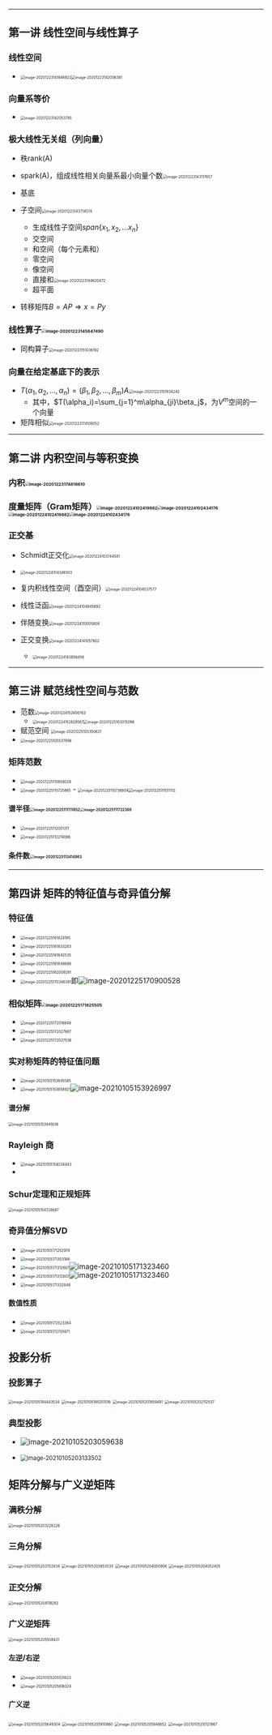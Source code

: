 

---

## 第一讲 线性空间与线性算子

### 线性空间

- <img src="https://raw.githubusercontent.com/lengjiayi/Lecture-Notes/main/assets/image-20201223141946922.png" alt="image-20201223141946922" style="zoom:50%;" /><img src="https://raw.githubusercontent.com/lengjiayi/Lecture-Notes/main/assets/image-20201223142006381.png" alt="image-20201223142006381" style="zoom:50%;" />

### 向量系等价

- <img src="https://raw.githubusercontent.com/lengjiayi/Lecture-Notes/main/assets/image-20201223142053785.png" alt="image-20201223142053785" style="zoom:50%;" />

### 极大线性无关组（列向量）

- 秩rank(A)
- spark(A)，组成线性相关向量系最小向量个数<img src="https://raw.githubusercontent.com/lengjiayi/Lecture-Notes/main/assets/image-20201223143117657.png" alt="image-20201223143117657" style="zoom:50%;" />

- 基底
- 子空间<img src="https://raw.githubusercontent.com/lengjiayi/Lecture-Notes/main/assets/image-20201223143714574.png" alt="image-20201223143714574" style="zoom:50%;" />
    - 生成线性子空间$span\{x_1,x_2,...x_n\}$
    - 交空间
    - 和空间（每个元素和）
    - 零空间
    - 像空间
    - 直接和<img src="https://raw.githubusercontent.com/lengjiayi/Lecture-Notes/main/assets/image-20201223144620472.png" alt="image-20201223144620472" style="zoom:50%;" />
    - 超平面
- 转移矩阵$B=AP\Rightarrow x=Py$

### 线性算子<img src="https://raw.githubusercontent.com/lengjiayi/Lecture-Notes/main/assets/image-20201223145847490.png" alt="image-20201223145847490" style="zoom:50%;" />

- 同构算子<img src="https://raw.githubusercontent.com/lengjiayi/Lecture-Notes/main/assets/image-20201223151036192.png" alt="image-20201223151036192" style="zoom:50%;" />

### 向量在给定基底下的表示

- $T(\alpha_1,\alpha_2,...,\alpha_n)=(\beta_1,\beta_2,...,\beta_m)A$<img src="https://raw.githubusercontent.com/lengjiayi/Lecture-Notes/main/assets/image-20201223151934242.png" alt="image-20201223151934242" style="zoom:50%;" />
    - 其中，$T(\alpha_i)=\sum_{j=1}^m\alpha_{ji}\beta_j$，为$V^m$空间的一个向量
- 矩阵相似<img src="https://raw.githubusercontent.com/lengjiayi/Lecture-Notes/main/assets/image-20201223174109052.png" alt="image-20201223174109052" style="zoom:50%;" />

---

## 第二讲 内积空间与等积变换

### 内积<img src="https://raw.githubusercontent.com/lengjiayi/Lecture-Notes/main/assets/image-20201223174816610.png" alt="image-20201223174816610" style="zoom:50%;" />

### 度量矩阵（Gram矩阵）<img src="https://raw.githubusercontent.com/lengjiayi/Lecture-Notes/main/assets/image-20201224102419882.png" alt="image-20201224102419882" style="zoom:50%;" /><img src="https://raw.githubusercontent.com/lengjiayi/Lecture-Notes/main/assets/image-20201224102434176.png" alt="image-20201224102434176" style="zoom:50%;" /><img src="https://raw.githubusercontent.com/lengjiayi/Lecture-Notes/main/assets/image-20201224102419882.png" alt="image-20201224102419882" style="zoom:50%;" /><img src="https://raw.githubusercontent.com/lengjiayi/Lecture-Notes/main/assets/image-20201224102434176.png" alt="image-20201224102434176" style="zoom:50%;" />

### 正交基

- Schmidt正交化<img src="https://raw.githubusercontent.com/lengjiayi/Lecture-Notes/main/assets/image-20201224103744541.png" alt="image-20201224103744541" style="zoom:50%;" />
- <img src="https://raw.githubusercontent.com/lengjiayi/Lecture-Notes/main/assets/image-20201224104346503.png" alt="image-20201224104346503" style="zoom:50%;" />

- 复内积线性空间（酉空间）<img src="https://raw.githubusercontent.com/lengjiayi/Lecture-Notes/main/assets/image-20201224104537577.png" alt="image-20201224104537577" style="zoom:50%;" />
- 线性泛函<img src="https://raw.githubusercontent.com/lengjiayi/Lecture-Notes/main/assets/image-20201224104845692.png" alt="image-20201224104845692" style="zoom:50%;" />
- 伴随变换<img src="https://raw.githubusercontent.com/lengjiayi/Lecture-Notes/main/assets/image-20201224110005808.png" alt="image-20201224110005808" style="zoom:50%;" />
- 正交变换<img src="https://raw.githubusercontent.com/lengjiayi/Lecture-Notes/main/assets/image-20201224141057802.png" alt="image-20201224141057802" style="zoom:50%;" />
    - <img src="https://raw.githubusercontent.com/lengjiayi/Lecture-Notes/main/assets/image-20201224143856456.png" alt="image-20201224143856456" style="zoom:50%;" />

---

## 第三讲 赋范线性空间与范数

- 范数<img src="https://raw.githubusercontent.com/lengjiayi/Lecture-Notes/main/assets/image-20201224152656763.png" alt="image-20201224152656763" style="zoom:50%;" />
    - <img src="https://raw.githubusercontent.com/lengjiayi/Lecture-Notes/main/assets/image-20201224152829567.png" alt="image-20201224152829567" style="zoom:50%;" /><img src="https://raw.githubusercontent.com/lengjiayi/Lecture-Notes/main/assets/image-20201225103015096.png" alt="image-20201225103015096" style="zoom:50%;" />
- 赋范空间 <img src="https://raw.githubusercontent.com/lengjiayi/Lecture-Notes/main/assets/image-20201225105350621.png" alt="image-20201225105350621" style="zoom:50%;" />
- <img src="https://raw.githubusercontent.com/lengjiayi/Lecture-Notes/main/assets/image-20201225105537998.png" alt="image-20201225105537998" style="zoom:50%;" />

### 矩阵范数

- <img src="https://raw.githubusercontent.com/lengjiayi/Lecture-Notes/main/assets/image-20201225110658028.png" alt="image-20201225110658028" style="zoom:50%;" />
- <img src="https://raw.githubusercontent.com/lengjiayi/Lecture-Notes/main/assets/image-20201225110725865.png" alt="image-20201225110725865" style="zoom:50%;" />
    - <img src="https://raw.githubusercontent.com/lengjiayi/Lecture-Notes/main/assets/image-20201225110738804.png" alt="image-20201225110738804" style="zoom:50%;" /><img src="https://raw.githubusercontent.com/lengjiayi/Lecture-Notes/main/assets/image-20201225111011112.png" alt="image-20201225111011112" style="zoom:50%;" />

#### 谱半径<img src="https://raw.githubusercontent.com/lengjiayi/Lecture-Notes/main/assets/image-20201225111711852.png" alt="image-20201225111711852" style="zoom:50%;" /><img src="https://raw.githubusercontent.com/lengjiayi/Lecture-Notes/main/assets/image-20201225111722369.png" alt="image-20201225111722369" style="zoom:50%;" />

- <img src="https://raw.githubusercontent.com/lengjiayi/Lecture-Notes/main/assets/image-20201225112001311.png" alt="image-20201225112001311" style="zoom:50%;" />
- <img src="https://raw.githubusercontent.com/lengjiayi/Lecture-Notes/main/assets/image-20201225112219066.png" alt="image-20201225112219066" style="zoom:50%;" />

#### 条件数<img src="https://raw.githubusercontent.com/lengjiayi/Lecture-Notes/main/assets/image-20201225113414983.png" alt="image-20201225113414983" style="zoom:50%;" />

---

## 第四讲 矩阵的特征值与奇异值分解

### 特征值

- <img src="https://raw.githubusercontent.com/lengjiayi/Lecture-Notes/main/assets/image-20201225161824195.png" alt="image-20201225161824195" style="zoom:50%;" />
- <img src="https://raw.githubusercontent.com/lengjiayi/Lecture-Notes/main/assets/image-20201225161833283.png" alt="image-20201225161833283" style="zoom:50%;" />
- <img src="https://raw.githubusercontent.com/lengjiayi/Lecture-Notes/main/assets/image-20201225161842535.png" alt="image-20201225161842535" style="zoom:50%;" />
- <img src="https://raw.githubusercontent.com/lengjiayi/Lecture-Notes/main/assets/image-20201225161848688.png" alt="image-20201225161848688" style="zoom:50%;" />
- <img src="https://raw.githubusercontent.com/lengjiayi/Lecture-Notes/main/assets/image-20201225162009281.png" alt="image-20201225162009281" style="zoom:50%;" />
- <img src="https://raw.githubusercontent.com/lengjiayi/Lecture-Notes/main/assets/image-20201225170346381.png" alt="image-20201225170346381" style="zoom:50%;" />即![image-20201225170900528](https://raw.githubusercontent.com/lengjiayi/Lecture-Notes/main/assets/image-20201225170900528.png)

### 相似矩阵<img src="https://raw.githubusercontent.com/lengjiayi/Lecture-Notes/main/assets/image-20201225171825505.png" alt="image-20201225171825505" style="zoom:50%;" />

- <img src="https://raw.githubusercontent.com/lengjiayi/Lecture-Notes/main/assets/image-20201225172016849.png" alt="image-20201225172016849" style="zoom:50%;" />
- <img src="https://raw.githubusercontent.com/lengjiayi/Lecture-Notes/main/assets/image-20201225172027687.png" alt="image-20201225172027687" style="zoom:50%;" />
- <img src="https://raw.githubusercontent.com/lengjiayi/Lecture-Notes/main/assets/image-20201225172037536.png" alt="image-20201225172037536" style="zoom:50%;" />

### 实对称矩阵的特征值问题

- <img src="https://raw.githubusercontent.com/lengjiayi/Lecture-Notes/main/assets/image-20210105153845585.png" alt="image-20210105153845585" style="zoom:50%;" />
- <img src="https://raw.githubusercontent.com/lengjiayi/Lecture-Notes/main/assets/image-20210105153858921.png" alt="image-20210105153858921" style="zoom:50%;" />![image-20210105153926997](https://raw.githubusercontent.com/lengjiayi/Lecture-Notes/main/assets/image-20210105153926997.png)

#### 谱分解



<img src="https://raw.githubusercontent.com/lengjiayi/Lecture-Notes/main/assets/image-20210105153941636.png" alt="image-20210105153941636" style="zoom:50%;" />



### Rayleigh 商

- <img src="https://raw.githubusercontent.com/lengjiayi/Lecture-Notes/main/assets/image-20210105154034443.png" alt="image-20210105154034443" style="zoom:50%;" />
- 

### Schur定理和正规矩阵

<img src="https://raw.githubusercontent.com/lengjiayi/Lecture-Notes/main/assets/image-20210105154728687.png" alt="image-20210105154728687" style="zoom:50%;" />

### 奇异值分解SVD

- <img src="https://raw.githubusercontent.com/lengjiayi/Lecture-Notes/main/assets/image-20210105171252978.png" alt="image-20210105171252978" style="zoom:50%;" />
- <img src="https://raw.githubusercontent.com/lengjiayi/Lecture-Notes/main/assets/image-20210105171303188.png" alt="image-20210105171303188" style="zoom:50%;" />
- <img src="https://raw.githubusercontent.com/lengjiayi/Lecture-Notes/main/assets/image-20210105171312607.png" alt="image-20210105171312607" style="zoom:50%;" />![image-20210105171323460](https://raw.githubusercontent.com/lengjiayi/Lecture-Notes/main/assets/image-20210105171323460.png)
- <img src="https://raw.githubusercontent.com/lengjiayi/Lecture-Notes/main/assets/image-20210105171312607.png" alt="image-20210105171312607" style="zoom:50%;" />![image-20210105171323460](https://raw.githubusercontent.com/lengjiayi/Lecture-Notes/main/assets/image-20210105171323460.png)
- <img src="https://raw.githubusercontent.com/lengjiayi/Lecture-Notes/main/assets/image-20210105171332848.png" alt="image-20210105171332848" style="zoom:50%;" />

#### 数值性质

- <img src="https://raw.githubusercontent.com/lengjiayi/Lecture-Notes/main/assets/image-20210105172523364.png" alt="image-20210105172523364" style="zoom:50%;" />

- <img src="https://raw.githubusercontent.com/lengjiayi/Lecture-Notes/main/assets/image-20210105172705971.png" alt="image-20210105172705971" style="zoom:50%;" />

## 投影分析

### 投影算子

<img src="https://raw.githubusercontent.com/lengjiayi/Lecture-Notes/main/assets/image-20210105194443534.png" alt="image-20210105194443534" style="zoom:50%;" />



<img src="https://raw.githubusercontent.com/lengjiayi/Lecture-Notes/main/assets/image-20210105195201016.png" alt="image-20210105195201016" style="zoom:50%;" />

<img src="https://raw.githubusercontent.com/lengjiayi/Lecture-Notes/main/assets/image-20210105201859491.png" alt="image-20210105201859491" style="zoom:50%;" />

<img src="https://raw.githubusercontent.com/lengjiayi/Lecture-Notes/main/assets/image-20210105202112537.png" alt="image-20210105202112537" style="zoom:50%;" />

### 典型投影

- ![image-20210105203059638](https://raw.githubusercontent.com/lengjiayi/Lecture-Notes/main/assets/image-20210105203059638.png)

- <img src="https://raw.githubusercontent.com/lengjiayi/Lecture-Notes/main/assets/image-20210105203133502.png" alt="image-20210105203133502" style="zoom:80%;" />

## 矩阵分解与广义逆矩阵

### 满秩分解

<img src="https://raw.githubusercontent.com/lengjiayi/Lecture-Notes/main/assets/image-20210105203226226.png" alt="image-20210105203226226" style="zoom:50%;" />



### 三角分解

<img src="https://raw.githubusercontent.com/lengjiayi/Lecture-Notes/main/assets/image-20210105203702834.png" alt="image-20210105203702834" style="zoom:50%;" />

<img src="https://raw.githubusercontent.com/lengjiayi/Lecture-Notes/main/assets/image-20210105203853533.png" alt="image-20210105203853533" style="zoom:50%;" />

<img src="https://raw.githubusercontent.com/lengjiayi/Lecture-Notes/main/assets/image-20210105204000906.png" alt="image-20210105204000906" style="zoom:50%;" />

<img src="https://raw.githubusercontent.com/lengjiayi/Lecture-Notes/main/assets/image-20210105204052405.png" alt="image-20210105204052405" style="zoom:50%;" />

### 正交分解

<img src="https://raw.githubusercontent.com/lengjiayi/Lecture-Notes/main/assets/image-20210105204118282.png" alt="image-20210105204118282" style="zoom:50%;" />

### 广义逆矩阵

<img src="https://raw.githubusercontent.com/lengjiayi/Lecture-Notes/main/assets/image-20210105205508431.png" alt="image-20210105205508431" style="zoom:50%;" />

#### 左逆/右逆

- <img src="https://raw.githubusercontent.com/lengjiayi/Lecture-Notes/main/assets/image-20210105205531623.png" alt="image-20210105205531623" style="zoom:50%;" />



- <img src="https://raw.githubusercontent.com/lengjiayi/Lecture-Notes/main/assets/image-20210105205616024.png" alt="image-20210105205616024" style="zoom:50%;" />



#### 广义逆

<img src="https://raw.githubusercontent.com/lengjiayi/Lecture-Notes/main/assets/image-20210105205649304.png" alt="image-20210105205649304" style="zoom:50%;" />

<img src="https://raw.githubusercontent.com/lengjiayi/Lecture-Notes/main/assets/image-20210105205910860.png" alt="image-20210105205910860" style="zoom:50%;" />



<img src="https://raw.githubusercontent.com/lengjiayi/Lecture-Notes/main/assets/image-20210105205948652.png" alt="image-20210105205948652" style="zoom:50%;" />



<img src="https://raw.githubusercontent.com/lengjiayi/Lecture-Notes/main/assets/image-20210105210121867.png" alt="image-20210105210121867" style="zoom:50%;" />



